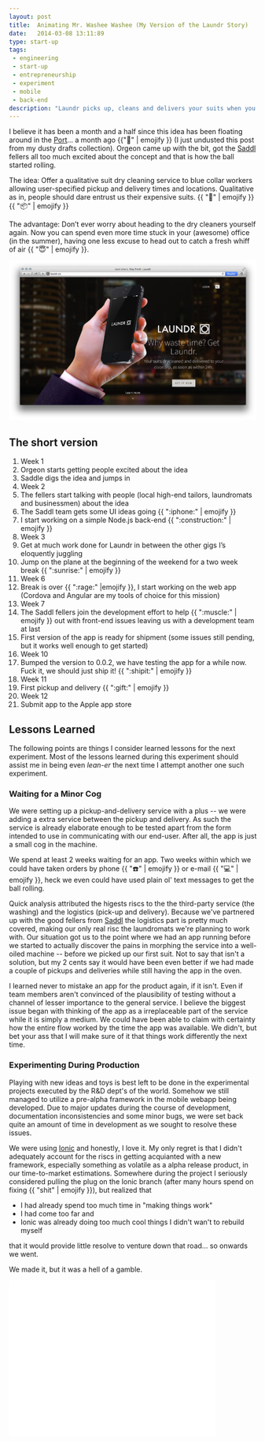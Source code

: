 ```yaml
---
layout: post
title:  Animating Mr. Washee Washee (My Version of the Laundr Story)
date:   2014-03-08 13:11:89
type: start-up
tags:
 - engineering
 - start-up
 - entrepreneurship
 - experiment
 - mobile
 - back-end
description: "Laundr picks up, cleans and delivers your suits when you want it, where you want it. This article chronicles the events as I experienced them. Conception, first app shipment and first actual delivery."
---
```


I believe it has been a month and a half since this idea has been floating 
around in the [Port][port]&hellip; a month ago {{":ghost:" | emojify }} (I just 
undusted this post from my dusty drafts collection). Orgeon came up with the 
bit, got the [Saddl][saddl] fellers all too much excited about the concept 
and that is how the ball started rolling.

The idea: Offer a qualitative suit dry cleaning service to blue collar workers 
allowing user-specified pickup and delivery times and locations. Qualitative 
as in, people should dare entrust us their expensive suits.
{{ ":necktie:" | emojify }} {{ ":package:" | emojify }}

The advantage: Don&rsquo;t ever worry about heading to the dry cleaners 
yourself again. Now you can spend even more time stuck in your (awesome) office 
(in the summer), having one less excuse to head out to catch a fresh whiff 
of air {{ ":innocent:" | emojify }}.

<div class="element">
  <img 
    src="/resources/startup/laundr/landing_page_20140309.png" 
    alt="Laundr Landing Page">
</div>

## The short version

<ol class="timeline">
<li class="label">Week 1<!-- week 3 of 2014 --></li>
<li>Orgeon starts getting people excited about the idea</li>
<li>Saddle digs the idea and jumps in</li>
<li class="label">Week 2<!-- week 4 of 2014 --></li>
<li>The fellers start talking with people (local high-end tailors, laundromats and businessmen) about the idea</li>
<li>The Saddl team gets some UI ideas going {{ ":iphone:" | emojify }}</li>
<li>I start working on a simple Node.js back-end {{ ":construction:" | emojify }}</li>
<li class="label">Week 3</li>
<li>Get at much work done for Laundr in between the other gigs I&rsquo;s eloquently juggling</li>
<li>Jump on the plane at the beginning of the weekend for a two week break {{ ":sunrise:" | emojify }}</li>
<li class="label">Week 6<!-- week 8 --></li>
<li>Break is over {{ ":rage:" |emojify }}, I start working on the web app (Cordova and Angular are my tools of choice for this mission)</li>
<li class="label">Week 7<!-- week 9 --></li>
<li>The Saddl fellers join the development effort to help {{ ":muscle:" | emojify }} out with front-end issues leaving us with a development team at last</li>
<li>First version of the app is ready for shipment (some issues still pending, but it works well enough to get started)</li>
<li class="label">Week 10<!-- week 12 --></li>
<li>Bumped the version to 0.0.2, we have testing the app for a while now. Fuck it, we should just ship it! {{ ":shipit:" | emojify }}</li>
<li class="label">Week 11</li>
<li>First pickup and delivery {{ ":gift:" | emojify }}</li>
<li class="label">Week 12<!-- week 14x --></li>
<li>Submit app to the Apple app store</li>
</ol>

## Lessons Learned
The following points are things I consider learned lessons for the next 
experiment. Most of the lessons learned during this experiment should assist
me in being even _lean-er_ the next time I attempt another one such experiment.

### Waiting for a Minor Cog
We were setting up a pickup-and-delivery service with a plus -- we were adding
a extra service between the pickup and delivery. As such the service is 
already elaborate enough to be tested apart from the form intended to use in 
communicating with our end-user. After all, the app is just a small cog in the
machine.

We spend at least 2 weeks waiting for an app. Two weeks within which we could
have taken orders by phone {{ ":phone:" | emojify }} or e-mail 
{{ ":computer:" | emojify }}, heck we even could have used plain ol' text 
messages to get the ball rolling.

Quick analysis attributed the higests riscs to the the third-party service 
(the washing) and the logistics (pick-up and delivery). Because we've partnered
up with the good fellers from [Saddl][saddl] the logistics part is pretty much
covered, making our only real risc the laundromats we're planning to work with.
Our situation got us to the point where we had an app running before
we started to actually discover the pains in morphing the service into a 
well-oiled machine -- before we picked up our first suit. Not to say that 
isn't a solution, but my 2 cents say it would have been even better if we had
made a couple of pickups and deliveries while still having the app in the oven.

I learned never to mistake an app for the product again, if it isn't. Even if
team members aren't convinced of the plausibility of testing without a channel
of lesser importance to the general service. I believe the biggest issue began
with thinking of the app as a irreplaceable part of the service while it is
simply a medium. We could have been able to claim with certainty how the 
entire flow worked by the time the app was available. We didn't, but bet 
your ass that I will make sure of it that things work differently the next 
time.

### Experimenting During Production
Playing with new ideas and toys is best left to be done in the experimental 
projects executed by the R&D dept's of the world. Somehow we still managed to 
utilize a pre-alpha framework in the mobile webapp being developed. Due to 
major updates during the course of development, documentation inconsistencies 
and some minor bugs, we were set back quite an amount of time in development as 
we sought to resolve these issues.

We were using [Ionic][ionic] and honestly, I love it. My only regret is that
I didn't adequately account for the riscs in getting acquianted with a new
framework, especially something as volatile as a alpha release product, in our 
time-to-market estimations. Somewhere during the project I seriously considered
pulling the plug on the Ionic branch (after many hours spend on fixing 
{{ "shit" | emojify }}), but realized that 

 - I had already spend too much time in "making things work"
 - I had come too far and
 - Ionic was already doing too much cool things I didn't wan't to rebuild myself 

that it would provide little resolve to venture down that road&hellip; so 
onwards we went.

We made it, but it was a hell of a gamble.

<div class="element video">
  <iframe width="420" height="315" src="//www.youtube.com/embed/NJCupS7bDbQ" frameborder="0" allowfullscreen></iframe>
</div>

[laundr]: www.laundr.co
[port]: http://startupfoundation.co/rotterdam-startup-port/
[saddl]: www.saddl.nl
[ionic]: http://ionicframework.com
